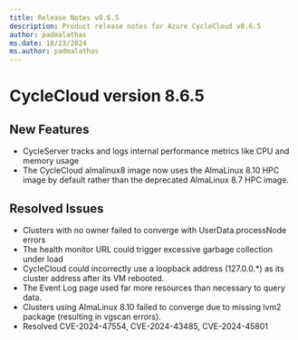```yaml
---
title: Release Notes v8.6.5
description: Product release notes for Azure CycleCloud v8.6.5
author: padmalathas
ms.date: 10/23/2024
ms.author: padmalathas
---
```


# CycleCloud version 8.6.5 

## New Features

* CycleServer tracks and logs internal performance metrics like CPU and memory usage
* The CycleCloud almalinux8 image now uses the AlmaLinux 8.10 HPC image by default rather than the deprecated AlmaLinux 8.7 HPC image.

## Resolved Issues

* Clusters with no owner failed to converge with UserData.processNode errors
* The health monitor URL could trigger excessive garbage collection under load
* CycleCloud could incorrectly use a loopback address (127.0.0.*) as its cluster address after its VM rebooted.
* The Event Log page used far more resources than necessary to query data.
* Clusters using AlmaLinux 8.10 failed to converge due to missing lvm2 package (resulting in vgscan errors).
* Resolved CVE-2024-47554, CVE-2024-43485, CVE-2024-45801
